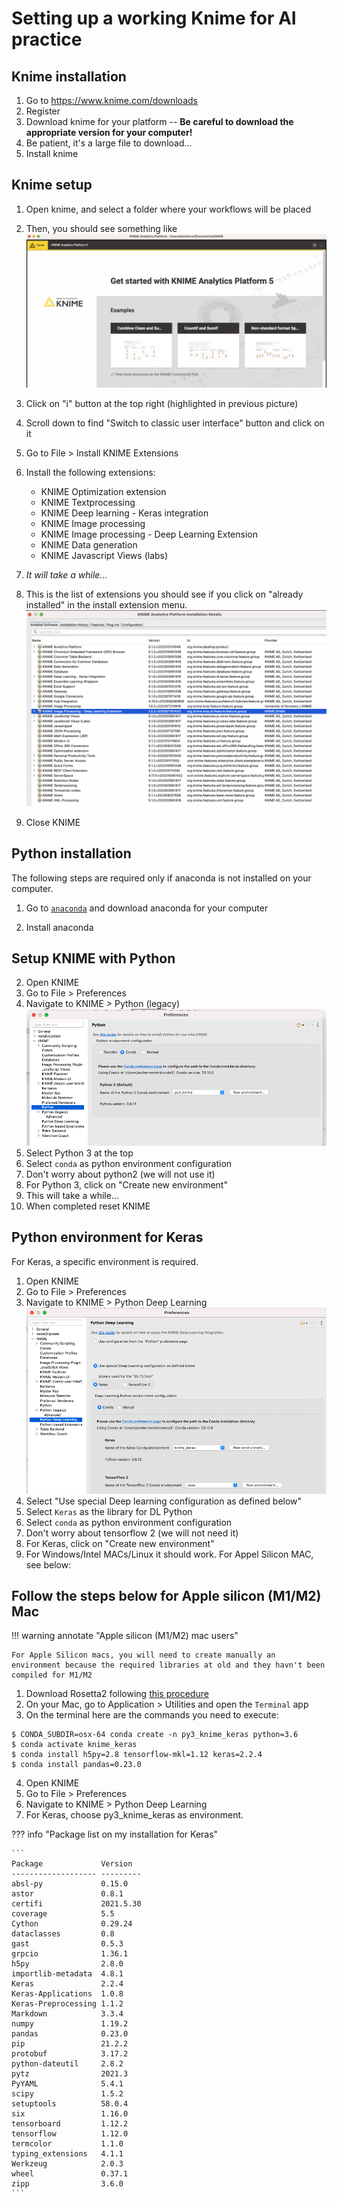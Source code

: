# Setting up a working Knime for AI practice

## Knime installation

1. Go to https://www.knime.com/downloads
1. Register 
1. Download knime for your platform -- **Be careful to download the appropriate version for your computer!**
1. Be patient, it's a large file to download...
1. Install knime

## Knime setup

1. Open knime, and select a folder where your workflows will be placed
1. Then, you should see something like
 ![knime_python](knime_setup1.png)
2.  Click on "i" button at the top right (highlighted in previous picture)
2.  Scroll down to find "Switch to
classic user interface" button and click on it 
4.  Go to File > Install KNIME Extensions
4.  Install the following extensions:

    * KNIME Optimization extension
    * KNIME Textprocessing
    * KNIME Deep learning - Keras integration
    * KNIME Image processing
    * KNIME Image processing - Deep Learning Extension 
    * KNIME Data generation
    * KNIME Javascript Views (labs)

5. *It will take a while...*
6. This is the list of extensions you should see if you click on "already installed" in the install extension menu.
 ![knime_python](knime_exts.png)
6. Close KNIME



## Python installation 

The following steps are required only if anaconda is not installed on your computer.

1. Go to [`anaconda`](https://www.anaconda.com/download) and download anaconda for your computer

1. Install anaconda 

## Setup KNIME with Python

2. Open KNIME
1. Go to File > Preferences
1. Navigate to KNIME > Python (legacy)
 ![knime_python](knime_python1.png)
1. Select Python 3 at the top
1. Select `conda` as python environment configuration
1. Don't worry about python2 (we will not use it)
1. For Python 3, click on "Create new environment"
1. This will take a while...
1. When completed reset KNIME

## Python environment for Keras

For Keras, a specific environment is required.

1. Open KNIME   
1. Go to File > Preferences
1. Navigate to KNIME > Python Deep Learning
 ![knime_python](knime_python2.png)
4. Select "Use special Deep learning configuration as defined below"
1. Select `Keras` as the library for DL Python
1. Select `conda` as python environment configuration
1. Don't worry about tensorflow 2 (we will not need it)
1. For Keras, click on "Create new environment"
1. For Windows/Intel MACs/Linux it should work. For Appel Silicon MAC, see below:

## Follow the steps below for Apple silicon (M1/M2) Mac

!!! warning annotate "Apple silicon (M1/M2) mac users"

    For Apple Silicon macs, you will need to create manually an environment because the required libraries at old and they havn't been compiled for M1/M2

1. Download Rosetta2 following [this procedure](https://support.apple.com/en-us/HT211861)
1. On your Mac, go to Application > Utilities and open the `Terminal` app
1. On the terminal here are the commands you need to execute:
``` shell
$ CONDA_SUBDIR=osx-64 conda create -n py3_knime_keras python=3.6
$ conda activate knime_keras
$ conda install h5py=2.8 tensorflow-mkl=1.12 keras=2.2.4
$ conda install pandas=0.23.0
```
4. Open KNIME 
1. Go to File > Preferences
1. Navigate to KNIME > Python Deep Learning 
1. For Keras, choose  py3_knime_keras as environment.

??? info "Package list on my installation for Keras"

    ```
    Package             Version
    ------------------- ---------
    absl-py             0.15.0
    astor               0.8.1
    certifi             2021.5.30
    coverage            5.5
    Cython              0.29.24
    dataclasses         0.8
    gast                0.5.3
    grpcio              1.36.1
    h5py                2.8.0
    importlib-metadata  4.8.1
    Keras               2.2.4
    Keras-Applications  1.0.8
    Keras-Preprocessing 1.1.2
    Markdown            3.3.4
    numpy               1.19.2
    pandas              0.23.0
    pip                 21.2.2
    protobuf            3.17.2
    python-dateutil     2.8.2
    pytz                2021.3
    PyYAML              5.4.1
    scipy               1.5.2
    setuptools          58.0.4
    six                 1.16.0
    tensorboard         1.12.2
    tensorflow          1.12.0
    termcolor           1.1.0
    typing_extensions   4.1.1
    Werkzeug            2.0.3
    wheel               0.37.1
    zipp                3.6.0
    ```
